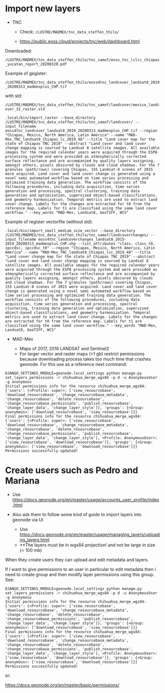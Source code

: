# Import new layers


* TNC

    * Check: `/LUSTRE/MADMEX/tnc_data_steffen_thilo/`

    * https://public.eoss.cloud/projects/tnc/web/dashboard.html
    
Downloaded: 

`/LUSTRE/MADMEX/tnc_data_steffen_thilo/tnc_samof/eoss_tnc_lclcc_chiapas_yucatan_report_20200320.pdf`

Example of gegister:

`/LUSTRE/MADMEX/tnc_data_steffen_thilo/eoss4tnc_landcover_landsat8_2019_20200313_madmexplus_CHP.tif`

with sld:

`/LUSTRE/MADMEX/tnc_data_steffen_thilo/tnc_samof/landcover/mexico_landcover_31_raster.sld`

```
.local/bin/import_raster --base_directory /LUSTRE/MADMEX/tnc_data_steffen_thilo/tnc_samof/landcover/ --input_filename eoss4tnc_landcover_landsat8_2019_20200313_madmexplus_CHP.tif --region "Chiapas, Mexico, North America, Latin America" --name "MAD-Mex_TNC_landsat8_Chiapas_lc_2019_48" --title "Land cover map for the state of Chiapas TNC 2019" --abstract "Land cover and land cover change mapping is sourced by Landsat 8 satellite images. All available images for the required calendar years were acquired through the ESPA processing system and were provided as atmospherically corrected surface reflectance and are accompanied by quality layers assigning, amongst others, pixels obscured by clouds and cloud shadows. For the 7 granules (path/rows) covering Chiapas, 155 Landsat-8 scenes of 2015 were acquired. Land cover and land cover change is generated using a novel semi automated workflow based on time series processing and optimized training data generation. The workflow consists of the following procedures, including data acquisition, time series generation and processing, spectral clustering, training data generation and optimization, supervised object-based classifications, and geometry harmonization. Temporal metrics are used to extract land cover change. Labels for the changes are extracted for t0 from the reference map. Labels for t1 are classified using the same land cover workflow." --key_words "MAD-Mex, Landsat8, GeoTIFF, WCS"

```


Example of register vectorfile (without sld):


```
.local/bin/import_small_medium_size_vector --base_directory /LUSTRE/MADMEX/tnc_data_steffen_thilo/tnc_samof/landcoverchanges/ --input_filename eoss4tnc_landcoverchanges_landsat8_2015-2019_20200313_madmexplus_CHP.shp --list_attributes "class, class_t0, ipccdsc, ipccdsc_t0" --region "Chiapas, Mexico, North America, Latin America" --name "MAD-Mex_TNC_landsat8_Chiapas_lcc_2019_48" --title "Land cover change map for the state of Chiapas TNC 2019" --abstract "Land cover and land cover change mapping is sourced by Landsat 8 satellite images. All available images for the required calendar years were acquired through the ESPA processing system and were provided as atmospherically corrected surface reflectance and are accompanied by quality layers assigning, amongst others, pixels obscured by clouds and cloud shadows. For the 7 granules (path/rows) covering Chiapas, 155 Landsat-8 scenes of 2015 were acquired. Land cover and land cover change is generated using a novel semi automated workflow based on time series processing and optimized training data generation. The workflow consists of the following procedures, including data acquisition, time series generation and processing, spectral clustering, training data generation and optimization, supervised object-based classifications, and geometry harmonization. Temporal metrics are used to extract land cover change. Labels for the changes are extracted for t0 from the reference map. Labels for t1 are classified using the same land cover workflow." --key_words "MAD-Mex, Landsat8, GeoTIFF, WCS"

```




* MAD-Mex

    * Maps of 2017, 2018 LANDSAT and Sentinel2
    * For larger vector and raster maps (>1 gb) restrict permissions because downloading process takes too much time that crashes geonode. For this use as a reference next command:
    
```
DJANGO_SETTINGS_MODULE=geonode.local_settings python manage.py set_layers_permissions -r chihuahua_merge_wgs84 -p d -u AnonymousUser -g anonymous
Initial permissions info for the resource chihuahua_merge_wgs84:
{'users': {<Profile: super>: ['view_resourcebase', 'download_resourcebase', 'change_resourcebase_metadata', 'change_resourcebase', 'delete_resourcebase', 'change_resourcebase_permissions', 'publish_resourcebase', 'change_layer_data', 'change_layer_style']}, 'groups': {<Group: anonymous>: ['download_resourcebase', 'view_resourcebase']}}
Final permissions info for the resource chihuahua_merge_wgs84:
{'users': {<Profile: super>: ['view_resourcebase', 'download_resourcebase', 'change_resourcebase_metadata', 'change_resourcebase', 'delete_resourcebase', 'change_resourcebase_permissions', 'publish_resourcebase', 'change_layer_data', 'change_layer_style'], <Profile: AnonymousUser>: ['view_resourcebase', 'download_resourcebase']}, 'groups': {<Group: anonymous>: ['view_resourcebase', 'download_resourcebase']}}
Permissions successfully updated!
```
    
    



# Create users such as Pedro and Mariana

* Use https://docs.geonode.org/en/master/usage/accounts_user_profile/index.html

* Also ask them to follow some kind of guide to import layers into geonode via UI

    * Use https://docs.geonode.org/en/master/usage/managing_layers/uploading_layers.html 
    * **The layers must be in wgs84 projection! and not be large in size (< 100 mb)
    

When they create users they can upload and edit metadata and layers.

If I want to give permissions to an user in particular to edit metadata then i need to create group and then modify layer permissions using this group. See: 

```
DJANGO_SETTINGS_MODULE=geonode.local_settings python manage.py set_layers_permissions -r chihuahua_merge_wgs84 -p d -u AnonymousUser -g anonymous
Initial permissions info for the resource chihuahua_merge_wgs84:
{'users': {<Profile: super>: ['view_resourcebase', 'download_resourcebase', 'change_resourcebase_metadata', 'change_resourcebase', 'delete_resourcebase', 'change_resourcebase_permissions', 'publish_resourcebase', 'change_layer_data', 'change_layer_style']}, 'groups': {<Group: anonymous>: ['download_resourcebase', 'view_resourcebase']}}
Final permissions info for the resource chihuahua_merge_wgs84:
{'users': {<Profile: super>: ['view_resourcebase', 'download_resourcebase', 'change_resourcebase_metadata', 'change_resourcebase', 'delete_resourcebase', 'change_resourcebase_permissions', 'publish_resourcebase', 'change_layer_data', 'change_layer_style'], <Profile: AnonymousUser>: ['view_resourcebase', 'download_resourcebase']}, 'groups': {<Group: anonymous>: ['view_resourcebase', 'download_resourcebase']}}
Permissions successfully updated!
```

or:

https://docs.geonode.org/en/master/basic/permissions/
